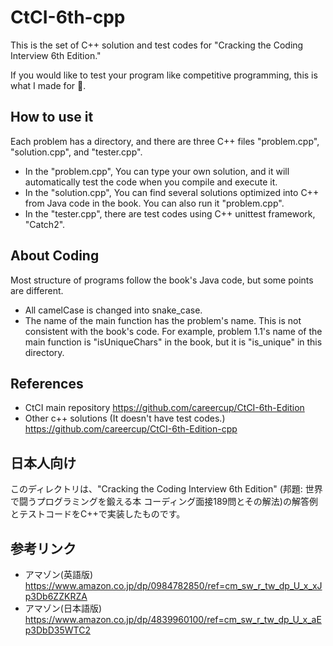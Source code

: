 # CtCI-6th-cpp
This is the set of C++ solution and test codes for "Cracking the Coding Interview 6th Edition."

If you would like to test your program like competitive programming, this is what I made for 🚀.

## How to use it

Each problem has a directory, and there are three C++ files "problem.cpp", "solution.cpp", and "tester.cpp".

- In the "problem.cpp", You can type your own solution, and it will automatically test the code when you compile and execute it.
- In the "solution.cpp", You can find several solutions optimized into C++ from Java code in the book. You can also run it "problem.cpp".
- In the "tester.cpp", there are test codes using C++ unittest framework, "Catch2".

## About Coding
Most structure of programs follow the book's Java code, but some points are different.
- All camelCase is changed into snake_case. 
- The name of the main function has the problem's name. This is not consistent with the book's code. For example, problem 1.1's name of the main function is "isUniqueChars" in the book, but it is "is_unique" in this directory.


## References
- CtCI main repository
https://github.com/careercup/CtCI-6th-Edition
- Other c++ solutions (It doesn't have test codes.)
https://github.com/careercup/CtCI-6th-Edition-cpp

## 日本人向け
このディレクトリは、"Cracking the Coding Interview 6th Edition" (邦題: 世界で闘うプログラミングを鍛える本 コーディング面接189問とその解法)の解答例とテストコードをC++で実装したものです。

## 参考リンク
- アマゾン(英語版)
https://www.amazon.co.jp/dp/0984782850/ref=cm_sw_r_tw_dp_U_x_xJp3Db6ZZKRZA 
- アマゾン(日本語版)
https://www.amazon.co.jp/dp/4839960100/ref=cm_sw_r_tw_dp_U_x_aEp3DbD35WTC2


